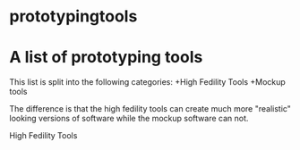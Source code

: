 prototypingtools
================

A list of prototyping tools
====================
This list is split into the following categories:
+High Fedility Tools
+Mockup tools

The difference is that the high fedility tools can create much more "realistic" looking versions of software while the mockup software can not. 

High Fedility Tools
